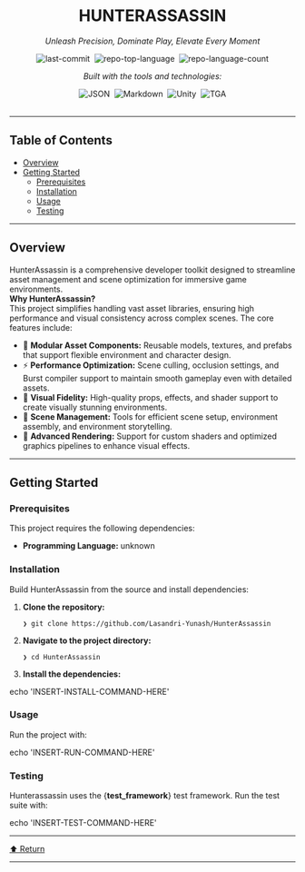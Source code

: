 <div class="prose prose-sm md:prose-base lg:prose-lg max-w-none prose-headings:font-bold prose-a:text-blue-600" style="user-select: none;"><div id="top" class="">

<div align="center" class="text-center">
<h1>HUNTERASSASSIN</h1>
<p><em>Unleash Precision, Dominate Play, Elevate Every Moment</em></p>

<img alt="last-commit" src="https://img.shields.io/github/last-commit/Lasandri-Yunash/HunterAssassin?style=flat&amp;logo=git&amp;logoColor=white&amp;color=0080ff" class="inline-block mx-1" style="margin: 0px 2px;">
<img alt="repo-top-language" src="https://img.shields.io/github/languages/top/Lasandri-Yunash/HunterAssassin?style=flat&amp;color=0080ff" class="inline-block mx-1" style="margin: 0px 2px;">
<img alt="repo-language-count" src="https://img.shields.io/github/languages/count/Lasandri-Yunash/HunterAssassin?style=flat&amp;color=0080ff" class="inline-block mx-1" style="margin: 0px 2px;">
<p><em>Built with the tools and technologies:</em></p>
<img alt="JSON" src="https://img.shields.io/badge/JSON-000000.svg?style=flat&amp;logo=JSON&amp;logoColor=white" class="inline-block mx-1" style="margin: 0px 2px;">
<img alt="Markdown" src="https://img.shields.io/badge/Markdown-000000.svg?style=flat&amp;logo=Markdown&amp;logoColor=white" class="inline-block mx-1" style="margin: 0px 2px;">
<img alt="Unity" src="https://img.shields.io/badge/Unity-FFFFFF.svg?style=flat&amp;logo=Unity&amp;logoColor=black" class="inline-block mx-1" style="margin: 0px 2px;">
<img alt="TGA" src="https://img.shields.io/badge/TGA-0014FF.svg?style=flat&amp;logo=TGA&amp;logoColor=white" class="inline-block mx-1" style="margin: 0px 2px;">
</div>
<br>
<hr>
<h2>Table of Contents</h2>
<ul class="list-disc pl-4 my-0">
<li class="my-0"><a href="#overview">Overview</a></li>
<li class="my-0"><a href="#getting-started">Getting Started</a>
<ul class="list-disc pl-4 my-0">
<li class="my-0"><a href="#prerequisites">Prerequisites</a></li>
<li class="my-0"><a href="#installation">Installation</a></li>
<li class="my-0"><a href="#usage">Usage</a></li>
<li class="my-0"><a href="#testing">Testing</a></li>
</ul>
</li>
</ul>
<hr>
<h2>Overview</h2>
<p>HunterAssassin is a comprehensive developer toolkit designed to streamline asset management and scene optimization for immersive game environments.<br>
<strong>Why HunterAssassin?</strong><br>
This project simplifies handling vast asset libraries, ensuring high performance and visual consistency across complex scenes. The core features include:</p>
<ul class="list-disc pl-4 my-0">
<li class="my-0">🧩 <strong>Modular Asset Components:</strong> Reusable models, textures, and prefabs that support flexible environment and character design.</li>
<li class="my-0">⚡ <strong>Performance Optimization:</strong> Scene culling, occlusion settings, and Burst compiler support to maintain smooth gameplay even with detailed assets.</li>
<li class="my-0">🎨 <strong>Visual Fidelity:</strong> High-quality props, effects, and shader support to create visually stunning environments.</li>
<li class="my-0">🔧 <strong>Scene Management:</strong> Tools for efficient scene setup, environment assembly, and environment storytelling.</li>
<li class="my-0">🚀 <strong>Advanced Rendering:</strong> Support for custom shaders and optimized graphics pipelines to enhance visual effects.</li>
</ul>
<hr>
<h2>Getting Started</h2>
<h3>Prerequisites</h3>
<p>This project requires the following dependencies:</p>
<ul class="list-disc pl-4 my-0">
<li class="my-0"><strong>Programming Language:</strong> unknown</li>
</ul>
<h3>Installation</h3>
<p>Build HunterAssassin from the source and install dependencies:</p>
<ol>
<li class="my-0">
<p><strong>Clone the repository:</strong></p>
<pre><code class="language-sh">❯ git clone https://github.com/Lasandri-Yunash/HunterAssassin
</code></pre>
</li>
<li class="my-0">
<p><strong>Navigate to the project directory:</strong></p>
<pre><code class="language-sh">❯ cd HunterAssassin
</code></pre>
</li>
<li class="my-0">
<p><strong>Install the dependencies:</strong></p>
</li>
</ol>
<p>echo 'INSERT-INSTALL-COMMAND-HERE'</p>
<h3>Usage</h3>
<p>Run the project with:</p>
<p>echo 'INSERT-RUN-COMMAND-HERE'</p>
<h3>Testing</h3>
<p>Hunterassassin uses the {<strong>test_framework</strong>} test framework. Run the test suite with:</p>
<p>echo 'INSERT-TEST-COMMAND-HERE'</p>
<hr>
<div align="left" class=""><a href="#top">⬆ Return</a></div>
<hr></div></div>
